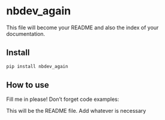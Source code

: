 # nbdev_again


<!-- WARNING: THIS FILE WAS AUTOGENERATED! DO NOT EDIT! -->

This file will become your README and also the index of your
documentation.

## Install

``` sh
pip install nbdev_again
```

## How to use

Fill me in please! Don’t forget code examples:

This will be the README file. Add whatever is necessary
